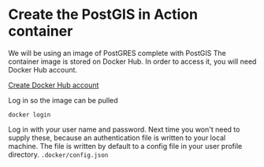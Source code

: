 # Create the PostGIS in Action container

We will be using an image of PostGRES complete with PostGIS
The container image is stored on Docker Hub. In order to access it, you will need Docker Hub account.

[Create Docker Hub account](https://hub.docker.com/signup)

Log in so the image can be pulled

`docker login` 

Log in with your user name and password. Next time you won't need to supply these, because an authentication file is written to your local machine. The file is written by default to a config file in your user profile directory. `.docker/config.json`

